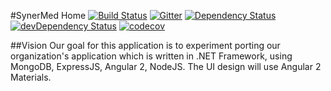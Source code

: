 #SynerMed Home 
[![Build Status](https://travis-ci.org/haarabi/synermed-home.svg?branch=master)](https://travis-ci.org/haarabi/synermed-home)
[![Gitter](https://badges.gitter.im/haarabi/synermed-home.svg)](https://gitter.im/haarabi/synermed-home?utm_source=badge&utm_medium=badge&utm_campaign=pr-badge) 
[![Dependency Status](https://david-dm.org/haarabi/synermed-home.svg)](https://david-dm.org/haarabi/synermed-home)
[![devDependency Status](https://david-dm.org/haarabi/synermed-home/dev-status.svg)](https://david-dm.org/haarabi/synermed-home#info=devDependencies)
[![codecov](https://codecov.io/gh/haarabi/synermed-home/branch/master/graph/badge.svg)](https://codecov.io/gh/haarabi/synermed-home)

##Vision
Our goal for this application is to experiment porting our organization's application which is written in .NET Framework, 
using MongoDB, ExpressJS, Angular 2, NodeJS. The UI design will use Angular 2 Materials.

